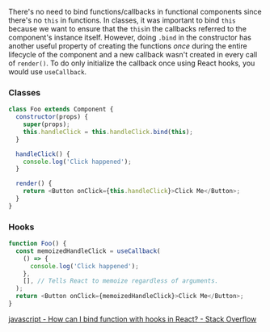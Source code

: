 There's no need to bind functions/callbacks in functional components since there's no `this` in functions. In classes, it was important to bind `this` because we want to ensure that the `this`in the callbacks referred to the component's instance itself. However, doing `.bind` in the constructor has another useful property of creating the functions _once_ during the entire lifecycle of the component and a new callback wasn't created in every call of `render()`. To do only initialize the callback once using React hooks, you would use `useCallback`.

### Classes

```javascript
class Foo extends Component {
  constructor(props) {
    super(props);
    this.handleClick = this.handleClick.bind(this);
  }

  handleClick() {
    console.log('Click happened');
  }

  render() {
    return <Button onClick={this.handleClick}>Click Me</Button>;
  }
}
```

### Hooks

```javascript
function Foo() {
  const memoizedHandleClick = useCallback(
    () => {
      console.log('Click happened');
    },
    [], // Tells React to memoize regardless of arguments.
  );
  return <Button onClick={memoizedHandleClick}>Click Me</Button>;
}
```

[javascript - How can I bind function with hooks in React? - Stack Overflow](https://stackoverflow.com/questions/53215067/how-can-i-bind-function-with-hooks-in-react)